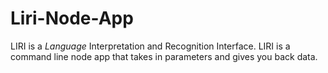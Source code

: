 # Liri-Node-App
LIRI is a _Language_ Interpretation and Recognition Interface. LIRI is a command line node app that takes in parameters and gives you back data.
